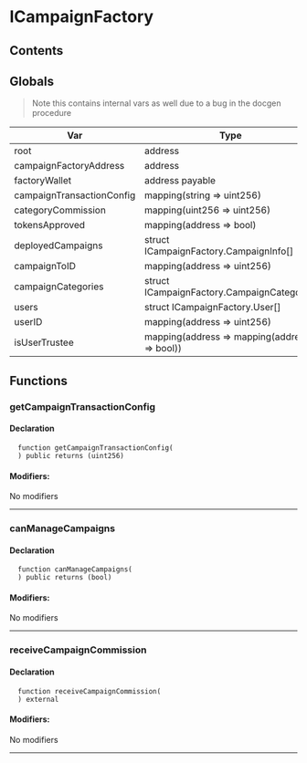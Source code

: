 # ICampaignFactory





## Contents
<!-- START doctoc -->
<!-- END doctoc -->

## Globals

> Note this contains internal vars as well due to a bug in the docgen procedure

| Var | Type |
| --- | --- |
| root | address |
| campaignFactoryAddress | address |
| factoryWallet | address payable |
| campaignTransactionConfig | mapping(string => uint256) |
| categoryCommission | mapping(uint256 => uint256) |
| tokensApproved | mapping(address => bool) |
| deployedCampaigns | struct ICampaignFactory.CampaignInfo[] |
| campaignToID | mapping(address => uint256) |
| campaignCategories | struct ICampaignFactory.CampaignCategory[] |
| users | struct ICampaignFactory.User[] |
| userID | mapping(address => uint256) |
| isUserTrustee | mapping(address => mapping(address => bool)) |



## Functions

### getCampaignTransactionConfig


#### Declaration
```solidity
  function getCampaignTransactionConfig(
  ) public returns (uint256)
```

#### Modifiers:
No modifiers


---  
### canManageCampaigns


#### Declaration
```solidity
  function canManageCampaigns(
  ) public returns (bool)
```

#### Modifiers:
No modifiers


---  
### receiveCampaignCommission


#### Declaration
```solidity
  function receiveCampaignCommission(
  ) external
```

#### Modifiers:
No modifiers


---  


